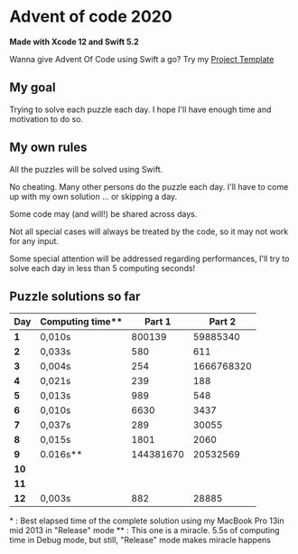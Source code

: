 # Advent of code 2020
**Made with Xcode 12 and Swift 5.2**

Wanna give Advent Of Code using Swift a go? Try my [Project Template](https://github.com/Dean151/Advent-of-code-Swift-Starter)

## My goal
Trying to solve each puzzle each day.
I hope I'll have enough time and motivation to do so.

## My own rules

All the puzzles will be solved using Swift.

No cheating. Many other persons do the puzzle each day.
I'll have to come up with my own solution ... or skipping a day.

Some code may (and will!) be shared across days.

Not all special cases will always be treated by the code, so it may not work for any input.

Some special attention will be addressed regarding performances, I'll try to solve each day in less than 5 computing seconds!

## Puzzle solutions so far

| Day    | Computing time** | Part 1     | Part 2     |
|--------|------------------|------------|------------|
| **1**  | 0,010s           | 800139     | 59885340   |
| **2**  | 0,033s           | 580        | 611        |
| **3**  | 0,004s           | 254        | 1666768320 |
| **4**  | 0,021s           | 239        | 188        |
| **5**  | 0,013s           | 989        | 548        |
| **6**  | 0,010s           | 6630       | 3437       |
| **7**  | 0,037s           | 289        | 30055      |
| **8**  | 0,015s           | 1801       | 2060       |
| **9**  | 0.016s\*\*       | 144381670  | 20532569   |
| **10** |                  |            |            |
| **11** |                  |            |            |
| **12** | 0,003s           | 882        | 28885      |

\* : Best elapsed time of the complete solution using my MacBook Pro 13in mid 2013 in "Release" mode
\*\* : This one is a miracle. 5.5s of computing time in Debug mode, but still, "Release" mode makes miracle happens